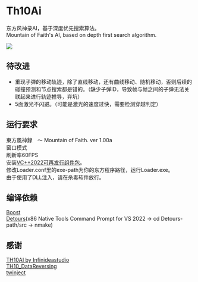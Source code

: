 # Th10Ai

东方风神录AI，基于深度优先搜索算法。<br />
Mountain of Faith's AI, based on depth first search algorithm.<br />

![](https://github.com/deepmaid/Th10Ai/blob/master/1.png)

## 待改进

* 重现子弹的移动轨迹，除了直线移动，还有曲线移动、随机移动，否则后续的碰撞预测和节点搜索都是错的。（缺少子弹ID，导致帧与帧之间的子弹无法关联起来进行轨迹推导，弃坑）<br />
* 5面激光不闪避。（可能是激光的速度过快，需要检测穿越判定）<br />

## 运行要求

東方風神録　～ Mountain of Faith. ver 1.00a<br />
窗口模式<br />
刷新率60FPS<br />
安装[VC++2022可再发行组件包](https://docs.microsoft.com/zh-CN/cpp/windows/latest-supported-vc-redist?view=msvc-170)。<br />
修改Loader.conf里的exe-path为你的东方程序路径，运行Loader.exe。<br />
由于使用了DLL注入，请在杀毒软件放行。<br />

## 编译依赖

[Boost](https://www.boost.org)<br />
[Detours](https://github.com/microsoft/detours)(x86 Native Tools Command Prompt for VS 2022 -> cd Detours-path/src -> nmake)<br />

## 感谢

[TH10AI by Infinideastudio](https://github.com/Infinideastudio/TH10AI)<br />
[TH10_DataReversing](https://github.com/binvec/TH10_DataReversing)<br />
[twinject](https://github.com/Netdex/twinject)<br />
